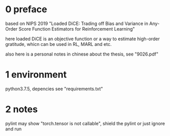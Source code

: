 # 0 preface
based on NIPS 2019 "Loaded DiCE: Trading off Bias and Variance in Any-Order Score Function Estimators for Reinforcement Learning"

here loaded DiCE is an objective function or a way to estimate high-order gratitude, whicn can be used in RL, MARL and etc.

also here is a personal notes in chinese about the thesis, see "9026.pdf"
# 1 environment
python3.7.5, depencies see "requirements.txt"
# 2 notes
pylint may show "torch.tensor is not callable", shield the pylint or just ignore and run 